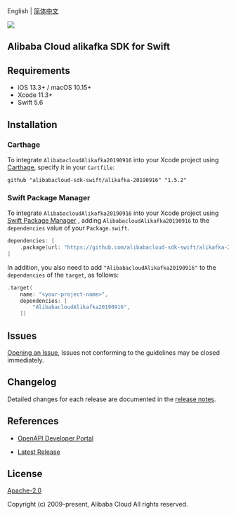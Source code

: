 English | [简体中文](README-CN.md)

![](https://aliyunsdk-pages.alicdn.com/icons/AlibabaCloud.svg)

## Alibaba Cloud alikafka SDK for Swift

## Requirements

- iOS 13.3+ / macOS 10.15+
- Xcode 11.3+
- Swift 5.6

## Installation

### Carthage

To integrate `AlibabacloudAlikafka20190916` into your Xcode project using [Carthage](https://github.com/Carthage/Carthage), specify it in your `Cartfile`:

```ogdl
github "alibabacloud-sdk-swift/alikafka-20190916" "1.5.2"
```

### Swift Package Manager

To integrate `AlibabacloudAlikafka20190916` into your Xcode project using [Swift Package Manager](https://swift.org/package-manager/) , adding `AlibabacloudAlikafka20190916` to the `dependencies` value of your `Package.swift`.

```swift
dependencies: [
    .package(url: "https://github.com/alibabacloud-sdk-swift/alikafka-20190916.git", from: "1.5.2")
]
```

In addition, you also need to add `"AlibabacloudAlikafka20190916"` to the `dependencies` of the `target`, as follows:

```swift
.target(
    name: "<your-project-name>",
    dependencies: [
        "AlibabacloudAlikafka20190916",
    ])
```

## Issues

[Opening an Issue](https://github.com/alibabacloud-sdk-swift/alikafka-20190916/issues/new), Issues not conforming to the guidelines may be closed immediately.

## Changelog

Detailed changes for each release are documented in the [release notes](./ChangeLog.txt).

## References

* [OpenAPI Developer Portal](https://next.api.alibabacloud.com/home)
- [Latest Release](https://github.com/alibabacloud-sdk-swift/alikafka-20190916)

## License

[Apache-2.0](http://www.apache.org/licenses/LICENSE-2.0)

Copyright (c) 2009-present, Alibaba Cloud All rights reserved.
